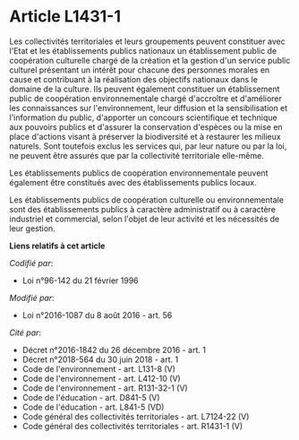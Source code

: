 # Article L1431-1

Les collectivités territoriales et leurs groupements peuvent constituer avec l'Etat et les établissements publics nationaux
un établissement public de coopération culturelle chargé de la création et la gestion d'un service public culturel présentant
un intérêt pour chacune des personnes morales en cause et contribuant à la réalisation des objectifs nationaux dans le
domaine de la culture. Ils peuvent également constituer un établissement public de coopération environnementale chargé
d'accroître et d'améliorer les connaissances sur l'environnement, leur diffusion et la sensibilisation et l'information du
public, d'apporter un concours scientifique et technique aux pouvoirs publics et d'assurer la conservation d'espèces ou la
mise en place d'actions visant à préserver la biodiversité et à restaurer les milieux naturels. Sont toutefois exclus les
services qui, par leur nature ou par la loi, ne peuvent être assurés que par la collectivité territoriale elle-même.

Les établissements publics de coopération environnementale peuvent également être constitués avec des établissements publics
locaux.  

Les établissements publics de coopération culturelle ou environnementale  sont des établissements publics à caractère
administratif ou à caractère industriel et commercial, selon l'objet de leur activité et les nécessités de leur gestion.

**Liens relatifs à cet article**

_Codifié par_:

  - Loi n°96-142 du 21 février 1996

_Modifié par_:

  - Loi n°2016-1087 du 8 août 2016 - art. 56

_Cité par_:

  - Décret n°2016-1842 du 26 décembre 2016 - art. 1
  - Décret n°2018-564 du 30 juin 2018 - art. 1
  - Code de l'environnement - art. L131-8 (V)
  - Code de l'environnement - art. L412-10 (V)
  - Code de l'environnement - art. R131-32-1 (V)
  - Code de l'éducation - art. D841-5 (V)
  - Code de l'éducation - art. L841-5 (VD)
  - Code général des collectivités territoriales - art. L7124-22 (V)
  - Code général des collectivités territoriales - art. R1431-1 (V)

